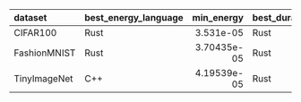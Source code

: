 | dataset      | best_energy_language   |   min_energy | best_duration_language   |   min_duration |
|:-------------|:-----------------------|-------------:|:-------------------------|---------------:|
| CIFAR100     | Rust                   |  3.531e-05   | Rust                     |       0.263945 |
| FashionMNIST | Rust                   |  3.70435e-05 | Rust                     |       0.327508 |
| TinyImageNet | C++                    |  4.19539e-05 | Rust                     |       0.799963 |